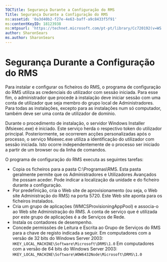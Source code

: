 ```yaml
---
TOCTitle: Segurança Durante a Configuração do RMS
Title: Segurança Durante a Configuração do RMS
ms:assetid: '0a3d40b2-f27e-4e63-baff-a9c8433f5f91'
ms:contentKeyID: 18123938
ms:mtpsurl: 'https://technet.microsoft.com/pt-pt/library/Cc720192(v=WS.10)'
author: SharonSears
ms.author: SharonSears
---
```


Segurança Durante a Configuração do RMS
=======================================

Para instalar e configurar os ficheiros do RMS, o programa de configuração do RMS utiliza as credenciais do utilizador com sessão iniciada. Para esse fim, o administrador que procede à instalação deve iniciar sessão com uma conta de utilizador que seja membro do grupo local de Administradores. Para todas as instalações, excepto para as instalações num só computador, também deve ser uma conta de utilizador de domínio.

Durante o procedimento de instalação, o servidor Windows Installer (Msiexec.exe) é iniciado. Este serviço herda o respectivo token do utilizador principal. Posteriormente, se ocorrerem acções personalizadas após o processo, o serviço Msiexec.exe utiliza a identificação do utilizador com sessão iniciada. Isto ocorre independentemente de o processo ser iniciado a partir de um browser ou da linha de comandos.

O programa de configuração do RMS executa as seguintes tarefas:

-   Copia os ficheiros para a pasta C:\\Programas\\RMS. Esta pasta geralmente permite que os Administradores e Utilizadores Avançados lhe possam aceder. Pode indicar a localização da unidade e do ficheiro durante a configuração.
-   Por predefinição, cria o Web site de aprovisionamento (ou seja, o Web site Administração do RMS) na porta 5720. Este Web site aponta para os ficheiros instalados.
-   Cria um grupo de aplicações (WMCSProvisioningAppPool) e associa-o ao Web site Administração do RMS. A conta de serviço que é utilizada por este grupo de aplicações é a de Serviços de Rede.
-   Instala os contadores de desempenho.
-   Concede permissões de Leitura e Escrita ao Grupo de Serviços do RMS para a chave de registo indicada a seguir.
    Em computadores com a versão de 32 bits do Windows Server 2003:
    `HKEY_LOCAL_MACHINE\Software\Microsoft\DRMS\1.0`
    Em computadores com a versão de 64 bits do Windows Server 2003:
    `HKEY_LOCAL_MACHINE\Software\WOW6432Node\Microsoft\DRMS\1.0`
